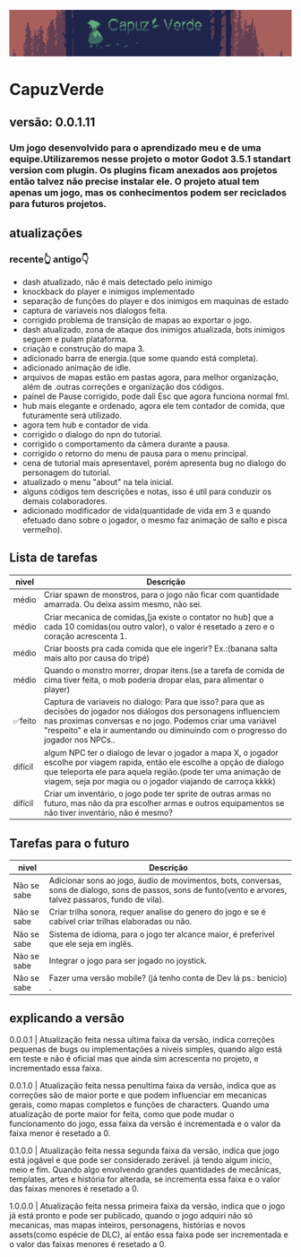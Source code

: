![capa](capuzVerde1.png)

# CapuzVerde

## versão: 0.0.1.11

### Um jogo desenvolvido para o aprendizado meu e de uma equipe.Utilizaremos nesse projeto o motor Godot 3.5.1 standart version com plugin. Os plugins ficam anexados aos projetos então talvez não precise instalar ele. O projeto atual tem apenas um jogo, mas os conhecimentos podem ser reciclados para futuros projetos.

## atualizações

### recente👆​ antigo👇​​
- dash atualizado, não é mais detectado pelo inimigo
- knockback do player e inimigos implementado
- separação de funções do player e dos inimigos em maquinas de estado
- captura de variaveis nos dialogos feita.
- corrigido problema de transição de mapas ao exportar o jogo.
- dash atualizado, zona de ataque dos inimigos atualizada, bots inimigos seguem e pulam plataforma.
- criação e construção do mapa 3.
- adicionado barra de energia.(que some quando está completa).
- adicionado animação de idle.
- arquivos de mapas estão em pastas agora, para melhor organização, além de .outras correções e organização dos códigos.
- painel de Pause corrigido, pode dali Esc que agora funciona normal fml.
- hub mais elegante e ordenado, agora ele tem contador de comida, que futuramente será utilizado.
- agora tem hub e contador de vida.
- corrigido o dialogo do npn do tutorial.
- corrigido o comportamento da câmera durante a pausa.
- corrigido o retorno do menu de pausa para o menu principal.
- cena de tutorial mais apresentavel, porém apresenta bug no dialogo do personagem do tutorial.
- atualizado o menu "about" na tela inicial.
- alguns códigos tem descrições e notas, isso é util para conduzir os demais colaboradores.
- adicionado modificador de vida(quantidade de vida em 3 e quando efetuado dano sobre o jogador, o mesmo faz animação de salto e pisca vermelho).

## Lista de tarefas
| nivel | Descrição |
| --- | --- |
| médio | Criar spawn de monstros, para o jogo não ficar com quantidade amarrada. Ou deixa assim mesmo, não sei. |
| médio | Criar mecanica de comidas,[ja existe o contator no hub] que a cada 10 comidas(ou outro valor), o valor é resetado a zero e o coração acrescenta 1. |
| médio | Criar boosts pra cada comida que ele ingerir? Ex.:(banana salta mais alto por causa do tripé) |
| médio | Quando o monstro morrer, dropar itens.(se a tarefa de comida de cima tiver feita, o mob poderia dropar elas, para alimentar o player) |
| ✅feito | Captura de variaveis no dialogo: Para que isso? para que as decisões do jogador nos diálogos dos personagens influenciem nas proximas conversas e no jogo. Podemos criar uma variável "respeito" e ela ir aumentando ou diminuindo com o progresso do jogador nos NPCs.. |
| difícil | algum NPC ter o dialogo de levar o jogador a mapa X, o jogador escolhe por viagem rapida, então ele escolhe a opção de dialogo que teleporta ele para aquela região.(pode ter uma animação de viagem, seja por magia ou o jogador viajando de carroça kkkk) |
| difícil | Criar um inventário, o jogo pode ter sprite de outras armas no futuro, mas não da pra escolher armas e outros equipamentos se não tiver inventário, não é mesmo? |

## Tarefas para o futuro
| nivel | Descrição |
| --- | --- |
| Não se sabe | Adicionar sons ao jogo, áudio de movimentos, bots, conversas, sons de dialogo, sons de passos, sons de funto(vento e arvores, talvez passaros, fundo de vila). |
| Não se sabe | Criar trilha sonora, requer analise do genero do jogo e se é cabível criar trilhas elaboradas ou não. |
| Não se sabe | Sistema de idioma, para o jogo ter alcance maior, é preferivel que ele seja em inglês. |
| Não se sabe | Integrar o jogo para ser jogado no joystick. |
| Não se sabe | Fazer uma versão mobile? (já tenho conta de Dev lá ps.: benicio) . |

## explicando a versão
0.0.0.1 | Atualização feita nessa ultima faixa da versão, indica correções pequenas de bugs ou implementações a niveis simples, quando algo está em teste e não é oficial mas que ainda sim acrescenta no projeto, e incrementado essa faixa.

0.0.1.0 | Atualização feita nessa penultima faixa da versão, indica que as correções são de maior porte e que podem influenciar em mecanicas gerais, como mapas completos e funções de characters. Quando uma atualização de porte maior for feita, como que pode mudar o funcionamento do jogo, essa faixa da versão é incrementada e o valor da faixa menor é resetado a 0.

0.1.0.0 | Atualização feita nessa segunda faixa da versão, indica que jogo está jogável e que pode ser considerado zerável. já tendo algum inicio, meio e fim. Quando algo envolvendo grandes quantidades de mecânicas, templates, artes e história for alterada, se incrementa essa faixa e o valor das faixas menores é resetado a 0.

1.0.0.0 | Atualização feita nessa primeira faixa da versão, indica que o jogo já está pronto e pode ser publicado, quando o jogo adquiri não só mecanicas, mas mapas inteiros, personagens, histórias e novos assets(como espécie de DLC), aí então essa faixa pode ser incrementada e o valor das faixas menores é resetado a 0.
